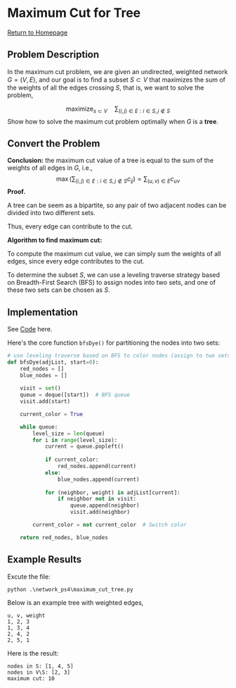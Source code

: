 # Maximum Cut for Tree

[Return to Homepage](https://github.com/Jziumo/linear_programming_course)

## Problem Description

In the maximum cut problem, we are given an undirected, weighted network $G = (V, E)$, and our goal is to ﬁnd a subset $S ⊂ V$ that maximizes the sum of the weights of all the edges crossing $S$, that is, we want to solve the problem, 

$$
\text{maximize}_{s\subset V} \quad \sum_{(i,j) \in E : i \in S, j \notin S}
$$
Show how to solve the maximum cut problem optimally when $G$ is a **tree**.

## Convert the Problem

**Conclusion:** the maximum cut value of a tree is equal to the sum of the weights of all edges in $G$, i.e., 
$$
\max(\sum_{(i,j) \in E : i \in S, j \notin S} c_{ij}) = \sum_{(u,v)\in E} c_{uv}
$$
**Proof.** 

A tree can be seem as a bipartite, so any pair of two adjacent nodes can be divided into two different sets. 

Thus, every edge can contribute to the cut. 

**Algorithm to find maximum cut:** 

To compute the maximum cut value, we can simply sum the weights of all edges, since every edge contributes to the cut. 

To determine the subset $S$, we can use a leveling traverse strategy based on Breadth-First Search (BFS) to assign nodes into two sets, and one of these two sets can be chosen as $S$.  

## Implementation

See [Code](./maximum_cut_tree.py) here. 

Here's the core function `bfsDye()` for partitioning the nodes into two sets: 

```python
# use leveling traverse based on BFS to color nodes (assign to two sets)
def bfsDye(adjList, start=0): 
    red_nodes = []
    blue_nodes = []
    
    visit = set()
    queue = deque([start])  # BFS queue
    visit.add(start)

    current_color = True

    while queue: 
        level_size = len(queue)
        for i in range(level_size):
            current = queue.popleft()
            
            if current_color:
                red_nodes.append(current)
            else: 
                blue_nodes.append(current)
            
            for (neighbor, weight) in adjList[current]:
                if neighbor not in visit:
                    queue.append(neighbor)
                    visit.add(neighbor)

        current_color = not current_color  # Switch color

    return red_nodes, blue_nodes
```

## Example Results

Excute the file: 

```
python .\network_ps4\maximum_cut_tree.py
```

Below is an example tree with weighted edges, 

```
u, v, weight
1, 2, 3
1, 3, 4
2, 4, 2
2, 5, 1
```

Here is the result: 

```
nodes in S: [1, 4, 5]
nodes in V\S: [2, 3]
maximum cut: 10
```


